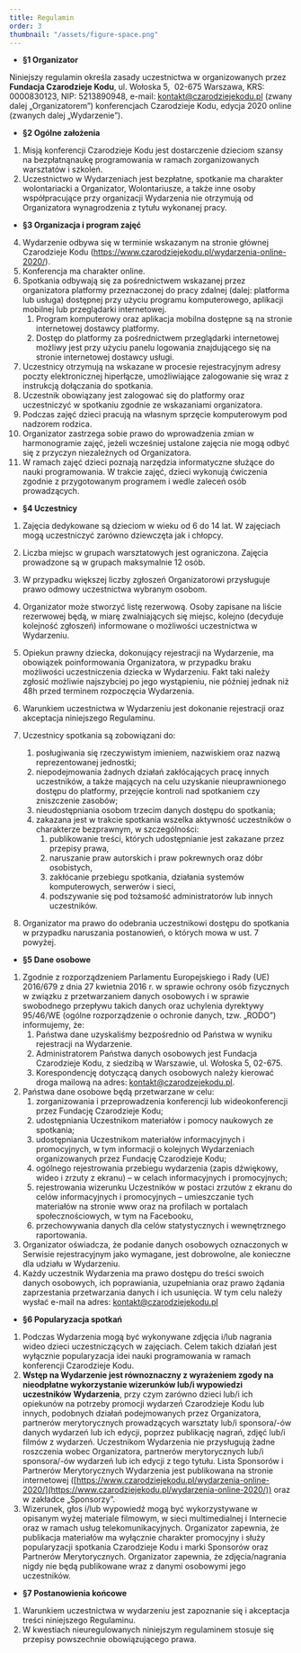 ```yaml
---
title: Regulamin
order: 3
thumbnail: "/assets/figure-space.png"
---
```



*   **§1 Organizator**

Niniejszy regulamin określa zasady uczestnictwa w organizowanych przez **Fundacja Czarodzieje Kodu**, ul. Wołoska 5,  02-675 Warszawa, KRS: 0000830123, NIP: 5213890948, e-mail: kontakt@czarodziejekodu.pl (zwany dalej „Organizatorem”) konferencjach Czarodzieje Kodu, edycja 2020 online (zwanych dalej „Wydarzenie”).

*   **§2 Ogólne założenia**

1.  Misją konferencji Czarodzieje Kodu jest dostarczenie dzieciom szansy na bezpłatnąnaukę programowania w ramach zorganizowanych warsztatów i szkoleń.
2.  Uczestnictwo w Wydarzeniach jest bezpłatne, spotkanie ma charakter wolontariacki a Organizator, Wolontariusze, a także inne osoby współpracujące przy organizacji Wydarzenia nie otrzymują od Organizatora wynagrodzenia z tytułu wykonanej pracy.

*   **§3 Organizacja i program zajęć**

4.  Wydarzenie odbywa się w terminie wskazanym na stronie głównej Czarodzieje Kodu (https://www.czarodziejekodu.pl/wydarzenia-online-2020/).
5.  Konferencja ma charakter online.
6.  Spotkania odbywają się za pośrednictwem wskazanej przez organizatora platformy przeznaczonej do pracy zdalnej (dalej: platforma lub usługa) dostępnej przy użyciu programu komputerowego, aplikacji mobilnej lub przeglądarki internetowej.
    1.  Program komputerowy oraz aplikacja mobilna dostępne są na stronie internetowej dostawcy platformy.
    2.  Dostęp do platformy za pośrednictwem przeglądarki internetowej możliwy jest przy użyciu panelu logowania znajdującego się na stronie internetowej dostawcy usługi.
7.  Uczestnicy otrzymują na wskazane w procesie rejestracyjnym adresy poczty elektronicznej hiperłącze, umożliwiające zalogowanie się wraz z instrukcją dołączania do spotkania.
8.  Uczestnik obowiązany jest zalogować się do platformy oraz uczestniczyć w spotkaniu zgodnie ze wskazaniami organizatora.
9.  Podczas zajęć dzieci pracują na własnym sprzęcie komputerowym pod nadzorem rodzica.
10.  Organizator zastrzega sobie prawo do wprowadzenia zmian w harmonogramie zajęć, jeżeli wcześniej ustalone zajęcia nie mogą odbyć się z przyczyn niezależnych od Organizatora.
11.  W ramach zajęć dzieci poznają narzędzia informatyczne służące do nauki programowania. W trakcie zajęć, dzieci wykonują ćwiczenia zgodnie z przygotowanym programem i wedle zaleceń osób prowadzących.

*   **§4 Uczestnicy**

1.  Zajęcia dedykowane są dzieciom w wieku od 6 do 14 lat. W zajęciach mogą uczestniczyć zarówno dziewczęta jak i chłopcy.
2.  Liczba miejsc w grupach warsztatowych jest ograniczona. Zajęcia prowadzone są w grupach maksymalnie 12 osób.
3.  W przypadku większej liczby zgłoszeń Organizatorowi przysługuje prawo odmowy uczestnictwa wybranym osobom.
4.  Organizator może stworzyć listę rezerwową. Osoby zapisane na liście rezerwowej będą, w miarę zwalniających się miejsc, kolejno (decyduje kolejność zgłoszeń) informowane o możliwości uczestnictwa w Wydarzeniu.
5.  Opiekun prawny dziecka, dokonujący rejestracji na Wydarzenie, ma obowiązek poinformowania Organizatora, w przypadku braku możliwości uczestniczenia dziecka w Wydarzeniu. Fakt taki należy zgłosić możliwie najszybciej po jego wystąpieniu, nie później jednak niż 48h przed terminem rozpoczęcia Wydarzenia.
6.  Warunkiem uczestnictwa w Wydarzeniu jest dokonanie rejestracji oraz akceptacja niniejszego Regulaminu.
7.  Uczestnicy spotkania są zobowiązani do:
    1.  posługiwania się rzeczywistym imieniem, nazwiskiem oraz nazwą reprezentowanej jednostki;
    2.  niepodejmowania żadnych działań zakłócających pracę innych uczestników, a także mających na celu uzyskanie nieuprawnionego dostępu do platformy, przejęcie kontroli nad spotkaniem czy zniszczenie zasobów;
    3.  nieudostępniania osobom trzecim danych dostępu do spotkania;
    4.  zakazana jest w trakcie spotkania wszelka aktywność uczestników o charakterze bezprawnym, w szczególności:
        1.  publikowanie treści, których udostępnianie jest zakazane przez przepisy prawa,
        2.  naruszanie praw autorskich i praw pokrewnych oraz dóbr osobistych,
        3.  zakłócanie przebiegu spotkania, działania systemów komputerowych, serwerów i sieci,
        4.  podszywanie się pod tożsamość administratorów lub innych uczestników.

8.  Organizator ma prawo do odebrania uczestnikowi dostępu do spotkania w przypadku naruszania postanowień, o których mowa w ust. 7 powyżej.

*   **§5 Dane osobowe**

1.  Zgodnie z rozporządzeniem Parlamentu Europejskiego i Rady (UE) 2016/679 z dnia 27 kwietnia 2016 r. w sprawie ochrony osób fizycznych w związku z przetwarzaniem danych osobowych i w sprawie swobodnego przepływu takich danych oraz uchylenia dyrektywy 95/46/WE (ogólne rozporządzenie o ochronie danych, tzw. „RODO”) informujemy, że:
    1.  Państwa dane uzyskaliśmy bezpośrednio od Państwa w wyniku rejestracji na Wydarzenie.
    2.  Administratorem Państwa danych osobowych jest Fundacja Czarodzieje Kodu, z siedzibą w Warszawie, ul. Wołoska 5, 02-675.
    3.  Korespondencję dotyczącą danych osobowych należy kierować droga mailową na adres: kontakt@czarodzejekodu.pl.
2.  Państwa dane osobowe będą przetwarzane w celu:
    1.  zorganizowania i przeprowadzenia konferencji lub wideokonferencji przez Fundację Czarodzieje Kodu;
    2.  udostępniania Uczestnikom materiałów i pomocy naukowych ze spotkania;
    3.  udostępniania Uczestnikom materiałów informacyjnych i promocyjnych, w tym informacji o kolejnych Wydarzeniach organizowanych przez Fundację Czarodzieje Kodu;
    4.  ogólnego rejestrowania przebiegu wydarzenia (zapis dźwiękowy, wideo i zrzuty z ekranu) – w celach informacyjnych i promocyjnych;
    5.  rejestrowania wizerunku Uczestników w postaci zrzutów z ekranu do celów informacyjnych i promocyjnych – umieszczanie tych materiałów na stronie www oraz na profilach w portalach społecznościowych, w tym na Facebooku,
    6.  przechowywania danych dla celów statystycznych i wewnętrznego raportowania.
3.  Organizator oświadcza, że podanie danych osobowych oznaczonych w Serwisie rejestracyjnym jako wymagane, jest dobrowolne, ale konieczne dla udziału w Wydarzeniu.
4.  Każdy uczestnik Wydarzenia ma prawo dostępu do treści swoich danych osobowych, ich poprawiania, uzupełniania oraz prawo żądania zaprzestania przetwarzania danych i ich usunięcia. W tym celu należy wysłać e-mail na adres: [kontakt@czarodziejekodu.pl](mailto:kontakt@czarodziejekodu.pl)

*   **§6 Popularyzacja spotkań**

1.  Podczas Wydarzenia mogą być wykonywane zdjęcia i/lub nagrania wideo dzieci uczestniczących w zajęciach. Celem takich działań jest wyłącznie popularyzacja idei nauki programowania w ramach konferencji Czarodzieje Kodu.
2.  **Wstęp na Wydarzenie jest równoznaczny z wyrażeniem zgody na nieodpłatne wykorzystanie wizerunków lub/i wypowiedzi uczestników** **Wydarzenia**, przy czym zarówno dzieci lub/i ich opiekunów na potrzeby promocji wydarzeń́ Czarodzieje Kodu lub innych, podobnych działań podejmowanych przez Organizatora, partnerów merytorycznych prowadzących warsztaty lub/i sponsora/-ów danych wydarzeń lub ich edycji, poprzez publikację nagrań, zdjęć lub/i filmów z wydarzeń. Uczestnikom Wydarzenia nie przysługują żadne roszczenia wobec Organizatora, partnerów merytorycznych lub/i sponsora/-ów wydarzeń lub ich edycji z tego tytułu. Lista Sponsorów i Partnerów Merytorycznych Wydarzenia jest publikowana na stronie internetowej ([https://www.czarodziejekodu.pl/wydarzenia-online-2020/](https://www.czarodziejekodu.pl/wydarzenia-online-2020/)) oraz w zakładce „Sponsorzy”.
3.  Wizerunek, głos i/lub wypowiedź mogą być wykorzystywane w opisanym wyżej materiale filmowym, w sieci multimedialnej i Internecie oraz w ramach usług telekomunikacyjnych. Organizator zapewnia, że publikacja materiałów ma wyłącznie charakter promocyjny i służy popularyzacji spotkania Czarodzieje Kodu i marki Sponsorów oraz Partnerów Merytorycznych. Organizator zapewnia, że zdjęcia/nagrania nigdy nie będą publikowane wraz z danymi osobowymi jego uczestników.

*   **§7 Postanowienia końcowe**

1.  Warunkiem uczestnictwa w wydarzeniu jest zapoznanie się i akceptacja treści niniejszego Regulaminu.
2.  W kwestiach nieuregulowanych niniejszym regulaminem stosuje się przepisy powszechnie obowiązującego prawa.

